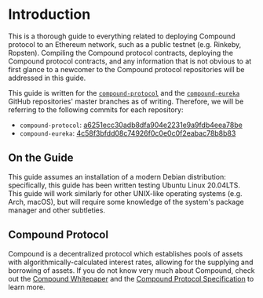 # Introduction

This is a thorough guide to everything related to deploying Compound protocol to an Ethereum network, such as a public testnet (e.g. Rinkeby, Ropsten). Compiling the Compound protocol contracts, deploying the Compound protocol contracts, and any information that is not obvious to at first glance to a newcomer to the Compound protocol repositories will be addressed in this guide.

This guide is written for the [`compound-protocol`](https://github.com/compound-finance/compound-protocol) and the [`compound-eureka`](https://github.com/compound-finance/compound-eureka) GitHub repositories' master branches as of writing. Therefore, we will be referring to the following commits for each repository:
  * `compound-protocol`: [a6251ecc30adb8dfa904e2231e9a9fdb4eea78be](https://github.com/compound-finance/compound-protocol/tree/a6251ecc30adb8dfa904e2231e9a9fdb4eea78be)
  * `compound-eureka`: [4c58f3bfdd08c74926f0c0e0c0f2eabac78b8b83](https://github.com/compound-finance/compound-eureka/tree/4c58f3bfdd08c74926f0c0e0c0f2eabac78b8b83)

## On the Guide

This guide assumes an installation of a modern Debian distribution: specifically, this guide has been written testing Ubuntu Linux 20.04LTS. This guide will work similarly for other UNIX-like operating systems (e.g. Arch, macOS), but will require some knowledge of the system's package manager and other subtleties.

## Compound Protocol

Compound is a decentralized protocol which establishes pools of assets with algorithmically-calculated interest rates, allowing for the supplying and borrowing of assets. If you do not know very much about Compound, check out the [Compound Whitepaper](https://compound.finance/documents/Compound.Whitepaper.pdf) and the [Compound Protocol Specification](https://github.com/compound-finance/compound-protocol/tree/master/docs/CompoundProtocol.pdf) to learn more.




